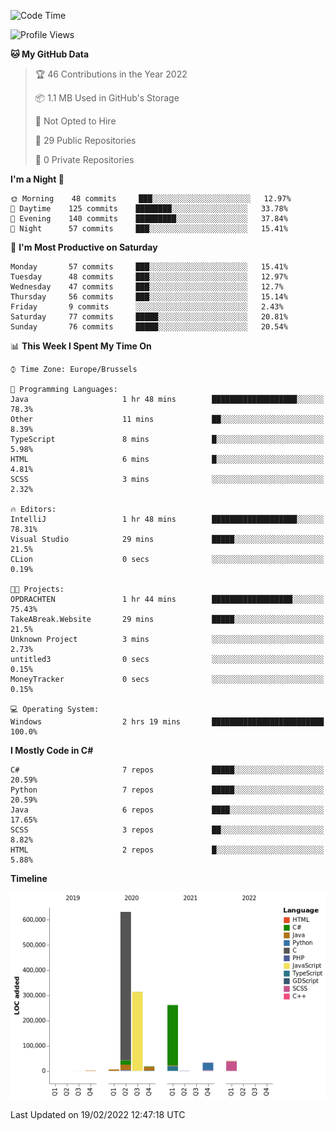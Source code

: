 <!--START_SECTION:waka-->
![Code Time](http://img.shields.io/badge/Code%20Time-135%20hrs%2014%20mins-blue)

![Profile Views](http://img.shields.io/badge/Profile%20Views-1-blue)

**🐱 My GitHub Data** 

> 🏆 46 Contributions in the Year 2022
 > 
> 📦 1.1 MB Used in GitHub's Storage 
 > 
> 🚫 Not Opted to Hire
 > 
> 📜 29 Public Repositories 
 > 
> 🔑 0 Private Repositories  
 > 
**I'm a Night 🦉** 

```text
🌞 Morning    48 commits     ███░░░░░░░░░░░░░░░░░░░░░░   12.97% 
🌆 Daytime    125 commits    ████████░░░░░░░░░░░░░░░░░   33.78% 
🌃 Evening    140 commits    █████████░░░░░░░░░░░░░░░░   37.84% 
🌙 Night      57 commits     ███░░░░░░░░░░░░░░░░░░░░░░   15.41%

```
📅 **I'm Most Productive on Saturday** 

```text
Monday       57 commits     ███░░░░░░░░░░░░░░░░░░░░░░   15.41% 
Tuesday      48 commits     ███░░░░░░░░░░░░░░░░░░░░░░   12.97% 
Wednesday    47 commits     ███░░░░░░░░░░░░░░░░░░░░░░   12.7% 
Thursday     56 commits     ███░░░░░░░░░░░░░░░░░░░░░░   15.14% 
Friday       9 commits      ░░░░░░░░░░░░░░░░░░░░░░░░░   2.43% 
Saturday     77 commits     █████░░░░░░░░░░░░░░░░░░░░   20.81% 
Sunday       76 commits     █████░░░░░░░░░░░░░░░░░░░░   20.54%

```


📊 **This Week I Spent My Time On** 

```text
⌚︎ Time Zone: Europe/Brussels

💬 Programming Languages: 
Java                     1 hr 48 mins        ███████████████████░░░░░░   78.3% 
Other                    11 mins             ██░░░░░░░░░░░░░░░░░░░░░░░   8.39% 
TypeScript               8 mins              █░░░░░░░░░░░░░░░░░░░░░░░░   5.98% 
HTML                     6 mins              █░░░░░░░░░░░░░░░░░░░░░░░░   4.81% 
SCSS                     3 mins              ░░░░░░░░░░░░░░░░░░░░░░░░░   2.32%

🔥 Editors: 
IntelliJ                 1 hr 48 mins        ███████████████████░░░░░░   78.31% 
Visual Studio            29 mins             █████░░░░░░░░░░░░░░░░░░░░   21.5% 
CLion                    0 secs              ░░░░░░░░░░░░░░░░░░░░░░░░░   0.19%

🐱‍💻 Projects: 
OPDRACHTEN               1 hr 44 mins        ██████████████████░░░░░░░   75.43% 
TakeABreak.Website       29 mins             █████░░░░░░░░░░░░░░░░░░░░   21.5% 
Unknown Project          3 mins              ░░░░░░░░░░░░░░░░░░░░░░░░░   2.73% 
untitled3                0 secs              ░░░░░░░░░░░░░░░░░░░░░░░░░   0.15% 
MoneyTracker             0 secs              ░░░░░░░░░░░░░░░░░░░░░░░░░   0.15%

💻 Operating System: 
Windows                  2 hrs 19 mins       █████████████████████████   100.0%

```

**I Mostly Code in C#** 

```text
C#                       7 repos             █████░░░░░░░░░░░░░░░░░░░░   20.59% 
Python                   7 repos             █████░░░░░░░░░░░░░░░░░░░░   20.59% 
Java                     6 repos             ████░░░░░░░░░░░░░░░░░░░░░   17.65% 
SCSS                     3 repos             ██░░░░░░░░░░░░░░░░░░░░░░░   8.82% 
HTML                     2 repos             █░░░░░░░░░░░░░░░░░░░░░░░░   5.88%

```


**Timeline**

![Chart not found](https://raw.githubusercontent.com/Arafa42/Arafa42/main/charts/bar_graph.png) 


 Last Updated on 19/02/2022 12:47:18 UTC
<!--END_SECTION:waka-->


<!-- 
[![Hits](https://hits.seeyoufarm.com/api/count/incr/badge.svg?url=https%3A%2F%2Fgithub.com%2FArafa42&count_bg=%23455AF3&title_bg=%23262D3B&icon=github.svg&icon_color=%23588EF7&title=visitors&edge_flat=false)](https://hits.seeyoufarm.com)
 -->
